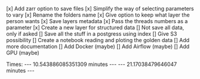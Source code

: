 [x] Add zarr option to save files
[x] Simplify the way of selecting parameters to vary
[x] Rename the folders name
[x] Give option to keep what layer the person wants
[x] Save layers metadata
[x] Pass the threads numbers as a parameter
[x] Create a new layer for structured data
[] Not save all data, only if asked
[] Save all the stuff in a postgress using index
[] Give S3 possibility 
[] Create a notebook reading and ploting the golden data
[] Add more documentation
[] Add Docker (maybe)
[] Add Airflow (maybe)
[] Add GPU (maybe)

Times:
--- 10.543886085351309 minutes ---
--- 21.17038479646047 minutes ---
